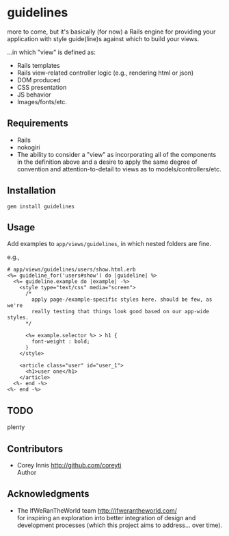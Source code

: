 guidelines
==============================================================================

more to come, but it's basically (for now) a Rails engine for providing your
application with style guide(line)s against which to build your views.

...in which "view" is defined as:

  * Rails templates
  * Rails view-related controller logic (e.g., rendering html or json)
  * DOM produced
  * CSS presentation
  * JS behavior
  * Images/fonts/etc.


Requirements
------------------------------------------------------------------------------

  * Rails
  * nokogiri
  * The ability to consider a "view" as incorporating all of the components
    in the definition above and a desire to apply the same degree of
    convention and attention-to-detail to views as to models/controllers/etc.


Installation
------------------------------------------------------------------------------

    gem install guidelines


Usage
------------------------------------------------------------------------------

Add examples to `app/views/guidelines`, in which nested folders are fine.

e.g.,

    # app/views/guidelines/users/show.html.erb
    <%= guideline_for('users#show') do |guideline| %>
      <%= guideline.example do |example| -%>
        <style type="text/css" media="screen">
          /*
            apply page-/example-specific styles here. should be few, as we're
            really testing that things look good based on our app-wide styles.
          */

          <%= example.selector %> > h1 {
            font-weight : bold;
          }
        </style>

        <article class="user" id="user_1">
          <h1>user one</h1>
        </article>
      <%- end -%>
    <%- end -%>


TODO
------------------------------------------------------------------------------

plenty


Contributors
------------------------------------------------------------------------------

  * Corey Innis <http://github.com/coreyti>  
    Author

Acknowledgments
------------------------------------------------------------------------------

  * The IfWeRanTheWorld team <http://ifwerantheworld.com/>  
    for inspiring an exploration into better integration of design and
    development processes (which this project aims to address... over time).
